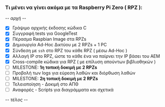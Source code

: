 ### Τι μένει να γίνει ακόμα με τα Raspberry Pi Zero ( RPZ ):

-- _αρχή_ --

- [x] Γράψιμο αρχικής έκδοσης κώδικα C
- [x] Συγγραφή tests για GoogleTest
- [x] Πέρασμα Raspbian Image στα RPZs
- [x] Δημιουργία Ad-Hoc Δικτύου με 2 RPZs + 1 PC
- [x] Σύνδεση με `ssh` στο RPZ του κάθε RPZ ( μέσω Ad-Hoc )
- [x] Αλλαγή IP στο RPZ, ώστε το κάθε ένα να παίρνει την IP βάσει του AEM
- [x] Cross-compile κώδικα για RPZ ( με επίλυση απούντων βιβλιοθηκών )
- [ ] MILESTONE: **1η τοπική δοκιμή με 2 RPZs**
- [ ] Προβολή των logs για εύρεση λαθών και διόρθωση λαθών
- [ ] MILESTONE: **2η τοπική δοκιμή με 2 RPZs**
- [ ] Τελειοποίηση - Δοκιμή στο ΑΠΘ
- [ ] Αναφορές - Scripts για διαγράμματα και σχετικά

-- _τέλος_ --
